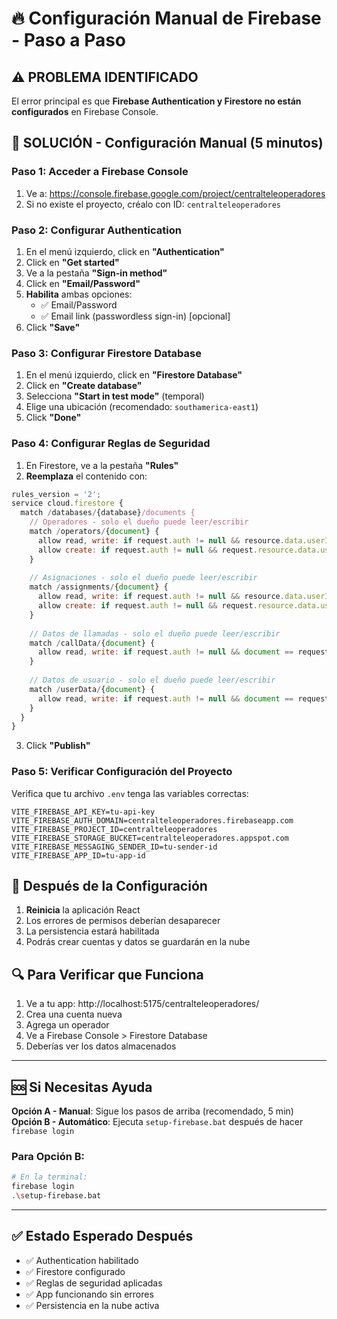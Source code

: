 # 🔥 Configuración Manual de Firebase - Paso a Paso

## ⚠️ **PROBLEMA IDENTIFICADO**

El error principal es que **Firebase Authentication y Firestore no están configurados** en Firebase Console.

## 🎯 **SOLUCIÓN - Configuración Manual (5 minutos)**

### **Paso 1: Acceder a Firebase Console**
1. Ve a: https://console.firebase.google.com/project/centralteleoperadores
2. Si no existe el proyecto, créalo con ID: `centralteleoperadores`

### **Paso 2: Configurar Authentication**
1. En el menú izquierdo, click en **"Authentication"**
2. Click en **"Get started"**
3. Ve a la pestaña **"Sign-in method"**
4. Click en **"Email/Password"**
5. **Habilita** ambas opciones:
   - ✅ Email/Password 
   - ✅ Email link (passwordless sign-in) [opcional]
6. Click **"Save"**

### **Paso 3: Configurar Firestore Database**
1. En el menú izquierdo, click en **"Firestore Database"**
2. Click en **"Create database"**
3. Selecciona **"Start in test mode"** (temporal)
4. Elige una ubicación (recomendado: `southamerica-east1`)
5. Click **"Done"**

### **Paso 4: Configurar Reglas de Seguridad**
1. En Firestore, ve a la pestaña **"Rules"**
2. **Reemplaza** el contenido con:

```javascript
rules_version = '2';
service cloud.firestore {
  match /databases/{database}/documents {
    // Operadores - solo el dueño puede leer/escribir
    match /operators/{document} {
      allow read, write: if request.auth != null && resource.data.userId == request.auth.uid;
      allow create: if request.auth != null && request.resource.data.userId == request.auth.uid;
    }
    
    // Asignaciones - solo el dueño puede leer/escribir
    match /assignments/{document} {
      allow read, write: if request.auth != null && resource.data.userId == request.auth.uid;
      allow create: if request.auth != null && request.resource.data.userId == request.auth.uid;
    }
    
    // Datos de llamadas - solo el dueño puede leer/escribir
    match /callData/{document} {
      allow read, write: if request.auth != null && document == request.auth.uid;
    }
    
    // Datos de usuario - solo el dueño puede leer/escribir
    match /userData/{document} {
      allow read, write: if request.auth != null && document == request.auth.uid;
    }
  }
}
```

3. Click **"Publish"**

### **Paso 5: Verificar Configuración del Proyecto**
Verifica que tu archivo `.env` tenga las variables correctas:

```env
VITE_FIREBASE_API_KEY=tu-api-key
VITE_FIREBASE_AUTH_DOMAIN=centralteleoperadores.firebaseapp.com
VITE_FIREBASE_PROJECT_ID=centralteleoperadores
VITE_FIREBASE_STORAGE_BUCKET=centralteleoperadores.appspot.com
VITE_FIREBASE_MESSAGING_SENDER_ID=tu-sender-id
VITE_FIREBASE_APP_ID=tu-app-id
```

## 🚀 **Después de la Configuración**

1. **Reinicia** la aplicación React
2. Los errores de permisos deberían desaparecer
3. La persistencia estará habilitada
4. Podrás crear cuentas y datos se guardarán en la nube

## 🔍 **Para Verificar que Funciona**

1. Ve a tu app: http://localhost:5175/centralteleoperadores/
2. Crea una cuenta nueva
3. Agrega un operador
4. Ve a Firebase Console > Firestore Database
5. Deberías ver los datos almacenados

---

## 🆘 **Si Necesitas Ayuda**

**Opción A - Manual**: Sigue los pasos de arriba (recomendado, 5 min)
**Opción B - Automático**: Ejecuta `setup-firebase.bat` después de hacer `firebase login`

### **Para Opción B**:
```bash
# En la terminal:
firebase login
.\setup-firebase.bat
```

---

## ✅ **Estado Esperado Después**
- ✅ Authentication habilitado
- ✅ Firestore configurado
- ✅ Reglas de seguridad aplicadas
- ✅ App funcionando sin errores
- ✅ Persistencia en la nube activa
